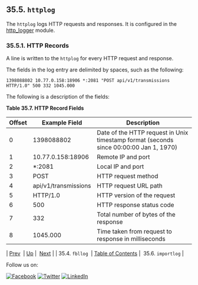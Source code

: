 ## 35.5. `httplog`

The `httplog` logs HTTP requests and responses. It is configured in the [http_logger](modules.http_logger.php "71.37. http_logger – HTTP Requests and Responses") module.

### 35.5.1. HTTP Records

A line is written to the `httplog` for every HTTP request and response.

The fields in the log entry are delimited by spaces, such as the following:

`1398088802 10.77.0.158:18906 *:2081 "POST api/v1/transmissions HTTP/1.0" 500 332 1045.000`

The following is a description of the fields:

<a name="log_formats.http_logger.fields"></a>

**Table 35.7. HTTP Record Fields**

| Offset | Example Field | Description |
| --- | --- | --- |
| 0 | 1398088802 | Date of the HTTP request in Unix timestamp format (seconds since 00:00:00 Jan 1, 1970) |
| 1 | 10.77.0.158:18906 | Remote IP and port |
| 2 | *:2081 | Local IP and port |
| 3 | POST | HTTP request method |
| 4 | api/v1/transmissions | HTTP request URL path |
| 5 | HTTP/1.0 | HTTP version of the request |
| 6 | 500 | HTTP response status code |
| 7 | 332 | Total number of bytes of the response |
| 8 | 1045.000 | Time taken from request to response in milliseconds |

| [Prev](log_formats.fbllog.php)  | [Up](log_formats.php) |  [Next](log_formats.importlog.php) |
| 35.4. `fbllog`  | [Table of Contents](index.php) |  35.6. `importlog` |

Follow us on:

[![Facebook](https://support.messagesystems.com/images/icon-facebook.png)](http://www.facebook.com/messagesystems) [![Twitter](https://support.messagesystems.com/images/icon-twitter.png)](http://twitter.com/#!/MessageSystems) [![LinkedIn](https://support.messagesystems.com/images/icon-linkedin.png)](http://www.linkedin.com/company/message-systems)